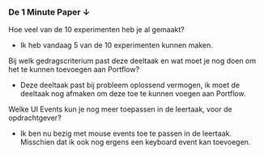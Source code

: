  <h3>De 1 Minute Paper ↓</h3>
      <p>Hoe veel van de 10 experimenten heb je al gemaakt?</p>
      <ul>
        <li>Ik heb vandaag 5 van de 10 experimenten kunnen maken.</li>
      </ul>

Bij welk gedragscriterium past deze deeltaak en wat moet je nog doen om het te kunnen toevoegen aan Portflow?
      </p>
      <ul>
        <li>Deze deeltaak past bij probleem oplossend vermogen, ik moet de deeltaak nog afmaken om deze toe te kunnen
          voegen aan Portflow.</li>
      </ul>

Welke UI Events kun je nog meer toepassen in de leertaak, voor de opdrachtgever?</p>
      <ul>
        <li>Ik ben nu bezig met mouse events toe te passen in de leertaak. Misschien dat ik ook nog ergens een keyboard
          event kan toevoegen.</li>
      </ul>